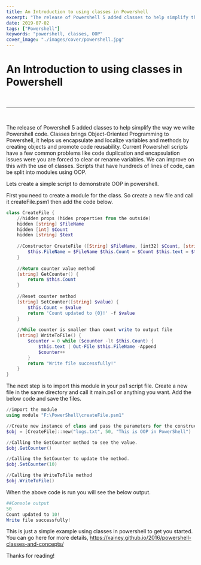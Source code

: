 ```yaml
---
title: An Introduction to using classes in Powershell
excerpt: "The release of Powershell 5 added classes to help simplify the way we write Powershell code. Classes brings Object-Oriented Programming to Powershell."
date: 2019-07-02
tags: ["Powershell"]
keywords: "powershell, classes, OOP"
cover_image: "./images/cover/powershell.jpg"
---
```


# An Introduction to using classes in Powershell
<br>
<hr>
<br>

The release of Powershell 5 added classes to help simplify the way we write Powershell code. Classes brings Object-Oriented Programming to Powershell, it helps us encapsulate and localize variables and methods by creating objects and promote code reusability. Current Powershell scripts have a few common problems like code duplication and encapsulation issues were you are forced to clear or rename variables. We can improve on this with the use of classes. Scripts that have hundreds of lines of code, can be split into modules using OOP.

Lets create a simple script to demonstrate OOP in powershell.

First you need to create a module for the class. So create a new file and call it createFile.psm1 then add the code below.


```powershell
class CreateFile { 
    //hidden props (hides properties from the outside) 
    hidden [string] $FileName 
    hidden [int] $Count 
    hidden [string] $text 
    
    //Constructor CreateFile ([String] $FileName, [int32] $Count, [string] $text) { 
        $this.FileName = $FileName $this.Count = $Count $this.text = $text 
    } 
    
    //Return counter value method 
    [string] GetCounter() { 
        return $this.Count 
    } 
    
    //Reset counter method 
    [string] SetCounter([string] $value) { 
        $this.Count = $value 
        return 'Count updated to {0}!' -f $value 
    } 
    
    //While counter is smaller than count write to output file 
    [string] WriteToFile() { 
        $counter = 0 while ($counter -lt $this.Count) { 
            $this.text | Out-File $this.FileName -Append 
            $counter++ 
        } 
        return "Write file successfully!" 
    } 
}
```

The next step is to import this module in your ps1 script file. Create a new file in the same directory and call it main.ps1 or anything you want. Add the below code and save the files.

```powershell
//import the module 
using module "F:\PowerShell\createFile.psm1" 

//Create new instance of class and pass the parameters for the constructor 
$obj = [CreateFile]::new("logs.txt", 50, "This is OOP in PowerShell") 

//Calling the GetCounter method to see the value. 
$obj.GetCounter()  

//Calling the SetCounter to update the method. 
$obj.SetCounter(10) 

//Calling the WriteToFile method 
$obj.WriteToFile()
```

When the above code is run you will see the below output.

```powershell
##Console output 
50 
Count updated to 10! 
Write file successfully!
```

This is just a simple example using classes in powershell to get you started. You can go here for more details, https://xainey.github.io/2016/powershell-classes-and-concepts/


Thanks for reading!